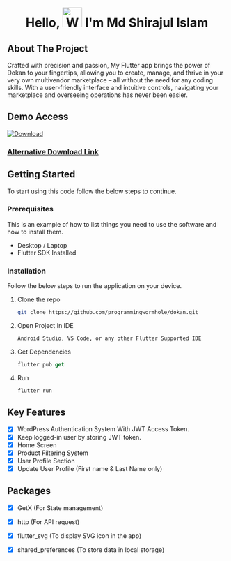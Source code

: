 
<h1 align="center"> Hello, <img src="https://raw.githubusercontent.com/nixin72/nixin72/master/wave.gif"  
alt="Waving hand animated gif"  
height="45"  
width="45" /> I'm Md Shirajul Islam</h1>  


<!-- ABOUT THE PROJECT -->  
## About The Project

Crafted with precision and passion, My Flutter app brings the power of Dokan to your fingertips, allowing you to create, manage, and thrive in your very own multivendor marketplace – all without the need for any coding skills. With a user-friendly interface and intuitive controls, navigating your marketplace and overseeing operations has never been easier.

<!-- Demo -->  
## Demo Access
[![Download][Download]][Download-url]  
<h3><a href="https://mega.nz/file/8pp0VS6Z#gusX0ZaUVGGLyBjqeEBGctuxRkWniUwC6jTiyhOWL4g">Alternative Download Link</a></h3>


<!-- GETTING STARTED -->  
## Getting Started
To start using this code follow the below steps to continue.

### Prerequisites

This is an example of how to list things you need to use the software and how to install them.
* Desktop / Laptop
* Flutter SDK Installed

### Installation

Follow the below steps to run the application on your device.

1. Clone the repo
   ```sh
   git clone https://github.com/programmingwormhole/dokan.git
   ```
2. Open Project In IDE
   ```sh
   Android Studio, VS Code, or any other Flutter Supported IDE
   ```
3. Get Dependencies
   ```js
   flutter pub get
   ```
4. Run
   ```js
   flutter run
   ```

<!-- FEATURES -->  
## Key Features
- [x] WordPress Authentication System With JWT Access Token.
- [x] Keep logged-in user by storing JWT token.
- [x] Home Screen
- [x] Product Filtering System
- [x] User Profile Section
- [x] Update User Profile (First name & Last Name only)
<!-- PACKAGES -->  
## Packages
- [x] GetX (For State management)
- [x] http (For API request)
- [x] flutter_svg (To display SVG icon in the app)
- [x] shared_preferences (To store data in local storage)


<!-- MARKDOWN LINKS & IMAGES -->  
<!-- https://www.markdownguide.org/basic-syntax/#reference-style-links -->  
[Flutter]: https://camo.githubusercontent.com/b6d2d66adc138025ea9cdf8444cdc29a588c98d062c263f8651ba6b7ad46fef0/68747470733a2f2f696d672e736869656c64732e696f2f62616467652f466c75747465722d2532333032353639422e7376673f7374796c653d666f722d7468652d6261646765266c6f676f3d466c7574746572266c6f676f436f6c6f723d7768697465
[Flutter-url]: https://flutter.dev
[Dart]: https://camo.githubusercontent.com/a0a1ad90011aa02e7e6f32be4998b8843f0884eed20b575c8a2189859550824d/68747470733a2f2f696d672e736869656c64732e696f2f62616467652f646172742d2532333031373543322e7376673f7374796c653d666f722d7468652d6261646765266c6f676f3d64617274266c6f676f436f6c6f723d7768697465
[Dart-url]: https://dart.dev
[Download]: https://camo.envatousercontent.com/66cff805c4d35c74668291a51e21f978424565d9/68747470733a2f2f7261772e67697468756275736572636f6e74656e742e636f6d2f70726f6772616d6d696e67776f726d686f6c652f656e7661746f2f6d61696e2f64656d6f2e676966
[Download-url]: https://drive.google.com/file/d/1ol9DWPNNBG7WhEv2fC_Muj4i11QfENnd/view?usp=sharing